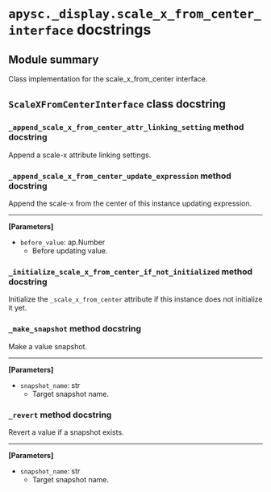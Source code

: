 # `apysc._display.scale_x_from_center_interface` docstrings

## Module summary

Class implementation for the scale_x_from_center interface.

## `ScaleXFromCenterInterface` class docstring

### `_append_scale_x_from_center_attr_linking_setting` method docstring

Append a scale-x attribute linking settings.

### `_append_scale_x_from_center_update_expression` method docstring

Append the scale-x from the center of this instance updating expression.<hr>

**[Parameters]**

- `before_value`: ap.Number
  - Before updating value.

### `_initialize_scale_x_from_center_if_not_initialized` method docstring

Initialize the `_scale_x_from_center` attribute if this instance does not initialize it yet.

### `_make_snapshot` method docstring

Make a value snapshot.<hr>

**[Parameters]**

- `snapshot_name`: str
  - Target snapshot name.

### `_revert` method docstring

Revert a value if a snapshot exists.<hr>

**[Parameters]**

- `snapshot_name`: str
  - Target snapshot name.